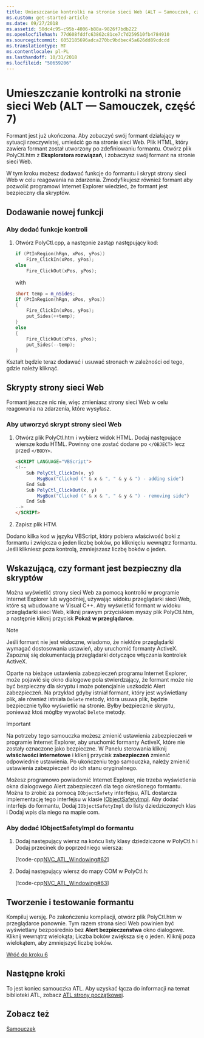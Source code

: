 ```yaml
---
title: Umieszczanie kontrolki na stronie sieci Web (ALT — Samouczek, część 7)
ms.custom: get-started-article
ms.date: 09/27/2018
ms.assetid: 50dc4c95-c95b-4006-b88a-9826f7bdb222
ms.openlocfilehash: 77d608fddfc63862c81ce7c7d259510fb4784910
ms.sourcegitcommit: 6052185696adca270bc9bdbec45a626dd89cdcdd
ms.translationtype: MT
ms.contentlocale: pl-PL
ms.lasthandoff: 10/31/2018
ms.locfileid: "50659206"
---
```

# <a name="putting-the-control-on-a-web-page-atl-tutorial-part-7"></a>Umieszczanie kontrolki na stronie sieci Web (ALT — Samouczek, część 7)

Formant jest już ukończona. Aby zobaczyć swój formant działający w sytuacji rzeczywistej, umieścić go na stronie sieci Web. Plik HTML, który zawiera formant został utworzony po zdefiniowaniu formantu. Otwórz plik PolyCtl.htm z **Eksploratora rozwiązań**, i zobaczysz swój formant na stronie sieci Web.

W tym kroku możesz dodawać funkcje do formantu i skrypt strony sieci Web w celu reagowania na zdarzenia. Zmodyfikujesz również formant aby pozwolić programowi Internet Explorer wiedzieć, że formant jest bezpieczny dla skryptów.

## <a name="adding-new-functionality"></a>Dodawanie nowej funkcji

### <a name="to-add-control-features"></a>Aby dodać funkcje kontroli

1. Otwórz PolyCtl.cpp, a następnie zastąp następujący kod:

    ```cpp
    if (PtInRegion(hRgn, xPos, yPos))
        Fire_ClickIn(xPos, yPos);
    else
        Fire_ClickOut(xPos, yPos);
    ```

    with

    ```cpp
    short temp = m_nSides;
    if (PtInRegion(hRgn, xPos, yPos))
    {
        Fire_ClickIn(xPos, yPos);
        put_Sides(++temp);
    }
    else
    {
        Fire_ClickOut(xPos, yPos);
        put_Sides(--temp);
    }
    ```

Kształt będzie teraz dodawać i usuwać stronach w zależności od tego, gdzie należy kliknąć.

## <a name="scripting-the-web-page"></a>Skrypty strony sieci Web

Formant jeszcze nic nie, więc zmieniasz strony sieci Web w celu reagowania na zdarzenia, które wysyłasz.

### <a name="to-script-the-web-page"></a>Aby utworzyć skrypt strony sieci Web

1. Otwórz plik PolyCtl.htm i wybierz widok HTML. Dodaj następujące wiersze kodu HTML. Powinny one zostać dodane po `</OBJECT>` lecz przed `</BODY>`.

    ```html
    <SCRIPT LANGUAGE="VBScript">
    <!--
        Sub PolyCtl_ClickIn(x, y)
            MsgBox("Clicked (" & x & ", " & y & ") - adding side")
        End Sub
        Sub PolyCtl_ClickOut(x, y)
            MsgBox("Clicked (" & x & ", " & y & ") - removing side")
        End Sub
    -->
    </SCRIPT>
    ```

1. Zapisz plik HTM.

Dodano kilka kod w języku VBScript, który pobiera właściwość boki z formantu i zwiększa o jeden liczbę boków, po kliknięciu wewnątrz formantu. Jeśli klikniesz poza kontrolą, zmniejszasz liczbę boków o jeden.

## <a name="indicating-that-the-control-is-safe-for-scripting"></a>Wskazującą, czy formant jest bezpieczny dla skryptów

Można wyświetlić strony sieci Web za pomocą kontrolki w programie Internet Explorer lub wygodniej, używając widoku przeglądarki sieci Web, które są wbudowane w Visual C++. Aby wyświetlić formant w widoku przeglądarki sieci Web, kliknij prawym przyciskiem myszy plik PolyCtl.htm, a następnie kliknij przycisk **Pokaż w przeglądarce**.

> [!NOTE]
> Jeśli formant nie jest widoczne, wiadomo, że niektóre przeglądarki wymagać dostosowania ustawień, aby uruchomić formanty ActiveX. Zapoznaj się dokumentacją przeglądarki dotyczące włączania kontrolek ActiveX.

Oparte na bieżące ustawienia zabezpieczeń programu Internet Explorer, może pojawić się okno dialogowe pola stwierdzający, że formant może nie być bezpieczny dla skryptu i może potencjalnie uszkodzić Alert zabezpieczeń. Na przykład gdyby istniał formant, który jest wyświetlany plik, ale również istniała `Delete` metody, która usuwa plik, będzie bezpiecznie tylko wyświetlić na stronie. Byłby bezpiecznie skryptu, ponieważ ktoś mógłby wywołać `Delete` metody.

> [!IMPORTANT]
> Na potrzeby tego samouczka możesz zmienić ustawienia zabezpieczeń w programie Internet Explorer, aby uruchomić formanty ActiveX, które nie zostały oznaczone jako bezpieczne. W Panelu sterowania kliknij **właściwości internetowe** i kliknij przycisk **zabezpieczeń** zmienić odpowiednie ustawienia. Po ukończeniu tego samouczka, należy zmienić ustawienia zabezpieczeń do ich stanu oryginalnego.

Możesz programowo powiadomić Internet Explorer, nie trzeba wyświetlenia okna dialogowego Alert zabezpieczeń dla tego określonego formantu. Można to zrobić za pomocą `IObjectSafety` interfejsu, ATL dostarcza implementację tego interfejsu w klasie [IObjectSafetyImpl](../atl/reference/iobjectsafetyimpl-class.md). Aby dodać interfejs do formantu, Dodaj `IObjectSafetyImpl` do listy dziedziczonych klas i Dodaj wpis dla niego na mapie com.

### <a name="to-add-iobjectsafetyimpl-to-the-control"></a>Aby dodać IObjectSafetyImpl do formantu

1. Dodaj następujący wiersz na końcu listy klasy dziedziczone w PolyCtl.h i Dodaj przecinek do poprzedniego wiersza:

    [!code-cpp[NVC_ATL_Windowing#62](../atl/codesnippet/cpp/putting-the-control-on-a-web-page-atl-tutorial-part-7_1.h)]

1. Dodaj następujący wiersz do mapy COM w PolyCtl.h:

    [!code-cpp[NVC_ATL_Windowing#63](../atl/codesnippet/cpp/putting-the-control-on-a-web-page-atl-tutorial-part-7_2.h)]

## <a name="building-and-testing-the-control"></a>Tworzenie i testowanie formantu

Kompiluj wersję. Po zakończeniu kompilacji, otwórz plik PolyCtl.htm w przeglądarce ponownie. Tym razem strona sieci Web powinien być wyświetlany bezpośrednio bez **Alert bezpieczeństwa** okno dialogowe. Kliknij wewnątrz wielokąta; Liczba boków zwiększa się o jeden. Kliknij poza wielokątem, aby zmniejszyć liczbę boków.

[Wróć do kroku 6](../atl/adding-a-property-page-atl-tutorial-part-6.md)

## <a name="next-steps"></a>Następne kroki

To jest koniec samouczka ATL. Aby uzyskać łącza do informacji na temat biblioteki ATL, zobacz [ATL strony początkowej](../atl/active-template-library-atl-concepts.md).

## <a name="see-also"></a>Zobacz też

[Samouczek](../atl/active-template-library-atl-tutorial.md)
